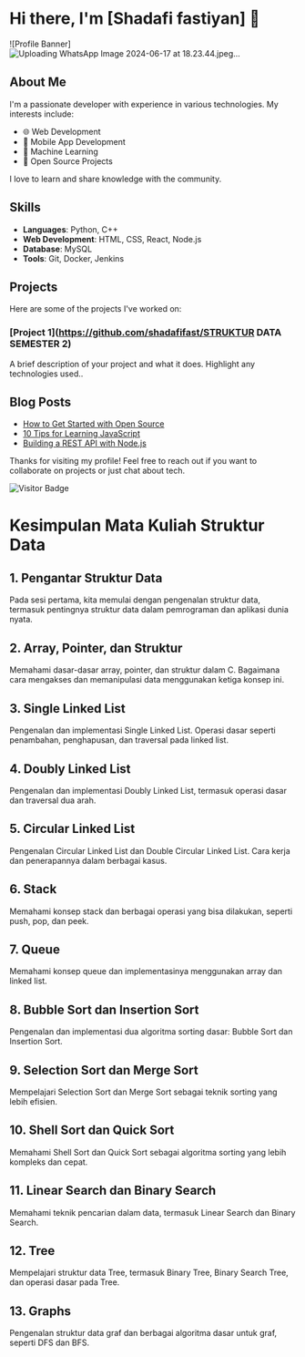 # Hi there, I'm [Shadafi fastiyan] 👋

![Profile Banner]![Uploading WhatsApp Image 2024-06-17 at 18.23.44.jpeg…]()


## About Me

I'm a passionate developer with experience in various technologies. My interests include:
- 🌐 Web Development
- 📱 Mobile App Development
- 🧠 Machine Learning
- 🔧 Open Source Projects

I love to learn and share knowledge with the community.

## Skills

- **Languages**: Python, C++
- **Web Development**: HTML, CSS, React, Node.js
- **Database**: MySQL
- **Tools**: Git, Docker, Jenkins

## Projects

Here are some of the projects I've worked on:

### [Project 1](https://github.com/shadafifast/STRUKTUR DATA SEMESTER 2)
A brief description of your project and what it does. Highlight any technologies used..


## Blog Posts

<!-- BLOG-POST-LIST:START -->
- [How to Get Started with Open Source](https://yourblog.com/open-source)
- [10 Tips for Learning JavaScript](https://yourblog.com/learning-javascript)
- [Building a REST API with Node.js](https://yourblog.com/rest-api-nodejs)
<!-- BLOG-POST-LIST:END -->

Thanks for visiting my profile! Feel free to reach out if you want to collaborate on projects or just chat about tech.

![Visitor Badge](https://visitor-badge.glitch.me/badge?page_id=yourusername.visitor-badge)

# Kesimpulan Mata Kuliah Struktur Data

## 1. Pengantar Struktur Data
Pada sesi pertama, kita memulai dengan pengenalan struktur data, termasuk pentingnya struktur data dalam pemrograman dan aplikasi dunia nyata.

## 2. Array, Pointer, dan Struktur
Memahami dasar-dasar array, pointer, dan struktur dalam C. Bagaimana cara mengakses dan memanipulasi data menggunakan ketiga konsep ini.

## 3. Single Linked List
Pengenalan dan implementasi Single Linked List. Operasi dasar seperti penambahan, penghapusan, dan traversal pada linked list.

## 4. Doubly Linked List
Pengenalan dan implementasi Doubly Linked List, termasuk operasi dasar dan traversal dua arah.

## 5. Circular Linked List
Pengenalan Circular Linked List dan Double Circular Linked List. Cara kerja dan penerapannya dalam berbagai kasus.

## 6. Stack
Memahami konsep stack dan berbagai operasi yang bisa dilakukan, seperti push, pop, dan peek.

## 7. Queue
Memahami konsep queue dan implementasinya menggunakan array dan linked list.

## 8. Bubble Sort dan Insertion Sort
Pengenalan dan implementasi dua algoritma sorting dasar: Bubble Sort dan Insertion Sort.

## 9. Selection Sort dan Merge Sort
Mempelajari Selection Sort dan Merge Sort sebagai teknik sorting yang lebih efisien.

## 10. Shell Sort dan Quick Sort
Memahami Shell Sort dan Quick Sort sebagai algoritma sorting yang lebih kompleks dan cepat.

## 11. Linear Search dan Binary Search
Memahami teknik pencarian dalam data, termasuk Linear Search dan Binary Search.

## 12. Tree
Mempelajari struktur data Tree, termasuk Binary Tree, Binary Search Tree, dan operasi dasar pada Tree.

## 13. Graphs
Pengenalan struktur data graf dan berbagai algoritma dasar untuk graf, seperti DFS dan BFS.
